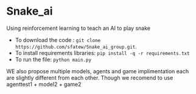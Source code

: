 # Snake_ai

Using reinforcement learning to teach an AI to play snake


* To download the code : `git clone https://github.com/sfatew/Snake_ai_group.git`.
* To install requirements libraries: `pip install -q -r requirements.txt`
* To run the file: `python main.py`

WE also propose multiple models, agents and game implimentation each are slightly different from each other. Though we recomend to use agenttest1 + model2 + game2
